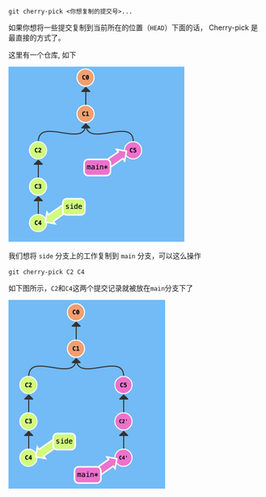 `git cherry-pick <你想复制的提交号>...`

如果你想将一些提交复制到当前所在的位置（`HEAD`）下面的话， Cherry-pick 是最直接的方式了。

这里有一个仓库, 如下

<img src="images/image-20210823231253533.png" alt="image-20210823231253533" style="zoom:50%;" />

我们想将 `side` 分支上的工作复制到 `main` 分支，可以这么操作

```
git cherry-pick C2 C4
```
如下图所示，`C2`和`C4`这两个提交记录就被放在`main`分支下了

<img src="images/image-20210823231432785.png" alt="image-20210823231432785" style="zoom:50%;" />